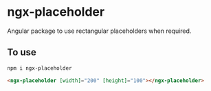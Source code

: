 # ngx-placeholder

Angular package to use rectangular placeholders when required.

## To use

```bash
npm i ngx-placeholder
```

```html
<ngx-placeholder [width]="200" [height]="100"></ngx-placeholder>
```
